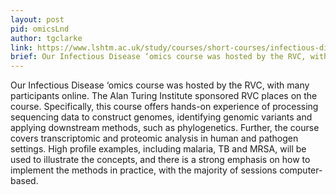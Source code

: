 ```yaml
---
layout: post
pid: omicsLnd
author: tgclarke
link: https://www.lshtm.ac.uk/study/courses/short-courses/infectious-disease-omics
brief: Our Infectious Disease ‘omics course was hosted by the RVC, with many participants online. The Alan Turing Institute sponsored RVC places on the course. Specifically, this course offers hands-on experience of processing sequencing data to construct genomes, identifying genomic variants and applying downstream methods, such as phylogenetics.
---
```


Our Infectious Disease ‘omics course was hosted by the RVC, with many participants online. The Alan Turing Institute sponsored RVC places on the course. Specifically, this course offers hands-on experience of processing sequencing data to construct genomes, identifying genomic variants and applying downstream methods, such as phylogenetics. Further, the course covers transcriptomic and proteomic analysis in human and pathogen settings. High profile examples, including malaria, TB and MRSA, will be used to illustrate the concepts, and there is a strong emphasis on how to implement the methods in practice, with the majority of sessions computer-based.